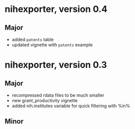 # nihexporter, version 0.4

## Major 

- added `patents` table
- updated vignette with `patents` example

# nihexporter, version 0.3

## Major

- recompressed rdata files to be much smaller
- new grant_productivity vignette
- added nih.institutes variable for quick filtering with %in%

## Minor

